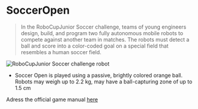 # SoccerOpen

>In the RoboCupJunior Soccer challenge, teams of young engineers design, build, and program two fully autonomous mobile robots to compete against another team in matches. The robots must detect a ball and score into a color-coded goal on a special field that resembles a human soccer field.


![RoboCupJunior Soccer challenge robot](https://junior.robocup.org/wp-content/uploads/2017/12/maxresdefault.jpg)

- Soccer Open is played using a passive, brightly colored orange ball. Robots may weigh up to 2.2 kg, may have a ball-capturing zone of up to 1.5 cm

Adress the official game manual [here](https://robocup-junior.github.io/soccer-rules/master/rules.html) 


